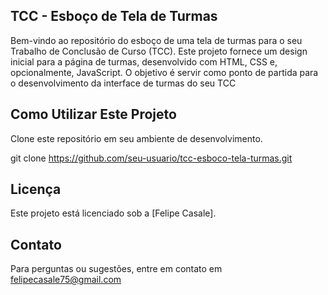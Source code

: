 ## TCC - Esboço de Tela de Turmas
Bem-vindo ao repositório do esboço de uma tela de turmas para o seu Trabalho de Conclusão de Curso (TCC). Este projeto fornece um design inicial para a página de turmas, desenvolvido com HTML, CSS e, opcionalmente, JavaScript. O objetivo é servir como ponto de partida para o desenvolvimento da interface de turmas do seu TCC

## Como Utilizar Este Projeto
Clone este repositório em seu ambiente de desenvolvimento.

git clone https://github.com/seu-usuario/tcc-esboco-tela-turmas.git

## Licença
Este projeto está licenciado sob a [Felipe Casale]. 

## Contato
Para perguntas ou sugestões, entre em contato em felipecasale75@gmail.com
